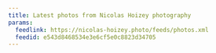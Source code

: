 ```yaml
---
title: Latest photos from Nicolas Hoizey photography
params:
  feedlink: https://nicolas-hoizey.photo/feeds/photos.xml
  feedid: e543d8468534e3e6cf5e0c8823d34705
---
```

